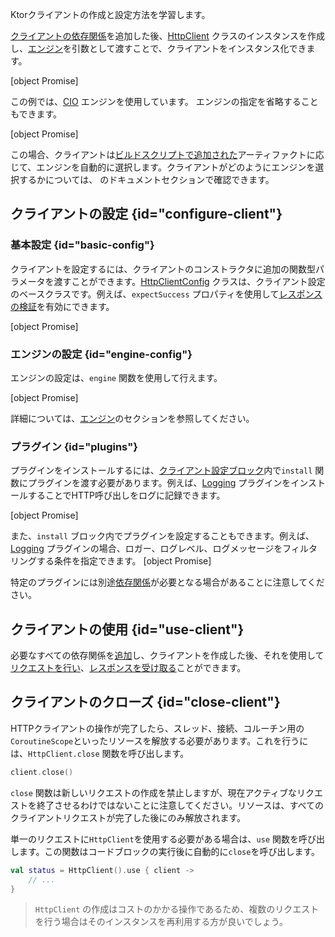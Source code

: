 [//]: # (title: クライアントの作成と設定)

<show-structure for="chapter" depth="2"/>

<link-summary>Ktorクライアントの作成と設定方法を学習します。</link-summary>

[クライアントの依存関係](client-dependencies.md)を追加した後、[HttpClient](https://api.ktor.io/ktor-client/ktor-client-core/io.ktor.client/-http-client/index.html) クラスのインスタンスを作成し、[エンジン](client-engines.md)を引数として渡すことで、クライアントをインスタンス化できます。

[object Promise]

この例では、[CIO](https://api.ktor.io/ktor-client/ktor-client-cio/io.ktor.client.engine.cio/-c-i-o/index.html) エンジンを使用しています。
エンジンの指定を省略することもできます。

[object Promise]

この場合、クライアントは[ビルドスクリプトで追加された](client-dependencies.md#engine-dependency)アーティファクトに応じて、エンジンを自動的に選択します。クライアントがどのようにエンジンを選択するかについては、[](client-engines.md#default) のドキュメントセクションで確認できます。

## クライアントの設定 {id="configure-client"}

### 基本設定 {id="basic-config"}

クライアントを設定するには、クライアントのコンストラクタに追加の関数型パラメータを渡すことができます。[HttpClientConfig](https://api.ktor.io/ktor-client/ktor-client-core/io.ktor.client/-http-client-config/index.html) クラスは、クライアント設定のベースクラスです。例えば、`expectSuccess` プロパティを使用して[レスポンスの検証](client-response-validation.md)を有効にできます。

[object Promise]

### エンジンの設定 {id="engine-config"}
エンジンの設定は、`engine` 関数を使用して行えます。

[object Promise]

詳細については、[エンジン](client-engines.md)のセクションを参照してください。

### プラグイン {id="plugins"}
プラグインをインストールするには、[クライアント設定ブロック](#configure-client)内で`install` 関数にプラグインを渡す必要があります。例えば、[Logging](client-logging.md) プラグインをインストールすることでHTTP呼び出しをログに記録できます。

[object Promise]

また、`install` ブロック内でプラグインを設定することもできます。例えば、[Logging](client-logging.md) プラグインの場合、ロガー、ログレベル、ログメッセージをフィルタリングする条件を指定できます。
[object Promise]

特定のプラグインには別途[依存関係](client-dependencies.md)が必要となる場合があることに注意してください。

## クライアントの使用 {id="use-client"}
必要なすべての依存関係を[追加](client-dependencies.md)し、クライアントを作成した後、それを使用して[リクエストを行い](client-requests.md)、[レスポンスを受け取る](client-responses.md)ことができます。

## クライアントのクローズ {id="close-client"}

HTTPクライアントの操作が完了したら、スレッド、接続、コルーチン用の`CoroutineScope`といったリソースを解放する必要があります。これを行うには、`HttpClient.close` 関数を呼び出します。

```kotlin
client.close()
```

`close` 関数は新しいリクエストの作成を禁止しますが、現在アクティブなリクエストを終了させるわけではないことに注意してください。リソースは、すべてのクライアントリクエストが完了した後にのみ解放されます。

単一のリクエストに`HttpClient`を使用する必要がある場合は、`use` 関数を呼び出します。この関数はコードブロックの実行後に自動的に`close`を呼び出します。

```kotlin
val status = HttpClient().use { client ->
    // ...
}
```

> `HttpClient` の作成はコストのかかる操作であるため、複数のリクエストを行う場合はそのインスタンスを再利用する方が良いでしょう。